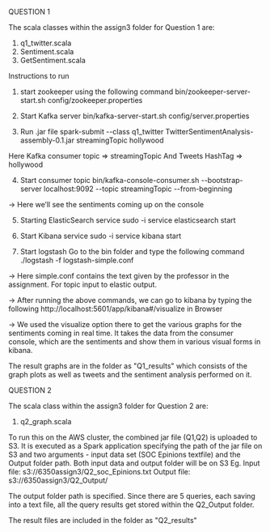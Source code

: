 QUESTION 1

The scala classes within the assign3 folder for Question 1 are: 
1. q1_twitter.scala
2. Sentiment.scala
3. GetSentiment.scala

Instructions to run
1) start zookeeper using the following command
bin/zookeeper-server-start.sh config/zookeeper.properties

2) Start Kafka server
bin/kafka-server-start.sh config/server.properties

3) Run .jar file 
spark-submit --class q1_twitter TwitterSentimentAnalysis-assembly-0.1.jar streamingTopic hollywood

Here Kafka consumer topic   =>  streamingTopic
And Tweets HashTag   =>   hollywood

4) Start consumer topic
bin/kafka-console-consumer.sh --bootstrap-server localhost:9092  --topic streamingTopic --from-beginning

→ Here we’ll see the sentiments coming up on the console

5) Starting ElasticSearch service
sudo -i service elasticsearch start

6) Start Kibana service
sudo -i service kibana start

7) Start logstash
Go to the bin folder and type the following command
./logstash -f logstash-simple.conf

→ Here simple.conf contains the text given by the professor in the assignment. For topic input to elastic output. 

→ After running the above commands, we can go to kibana by typing the following
http://localhost:5601/app/kibana#/visualize in Browser

→ We used the visualize option there to get the various graphs for the sentiments coming in real time. It takes the data from the consumer console, which are the sentiments and show them in various visual forms in kibana. 

The result graphs are in the folder as "Q1_results" which consists of the graph plots as well as tweets and the sentiment analysis performed on it.



QUESTION 2

The scala class within the assign3 folder for Question 2 are: 
1. q2_graph.scala

To run this on the AWS cluster, the combined jar file (Q1,Q2) is uploaded to S3. It is executed as a Spark application specifying the path of the jar file on S3 and two arguments - input data set (SOC Epinions textfile) and the Output folder path.
Both input data and output folder will be on S3
Eg. 
Input file:
s3://6350assign3/Q2_soc_Epinions.txt
Output file:
s3://6350assign3/Q2_Output/

The output folder path is specified. Since there are 5 queries, each saving into a text file, all the query results get stored within the Q2_Output folder.

The result files are included in the folder as "Q2_results"

